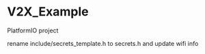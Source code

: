 # V2X_Example

PlatformIO project

rename include/secrets_template.h to secrets.h and update wifi info
